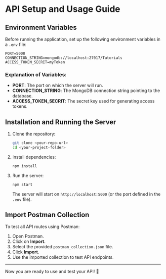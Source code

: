 # API Setup and Usage Guide

## Environment Variables
Before running the application, set up the following environment variables in a `.env` file:

```env
PORT=5000
CONNECTION_STRING=mongodb://localhost:27017/Tutorials
ACCESS_TOKEN_SECRIT=myToken
```

### Explanation of Variables:
- **PORT**: The port on which the server will run.
- **CONNECTION_STRING**: The MongoDB connection string pointing to the database.
- **ACCESS_TOKEN_SECRIT**: The secret key used for generating access tokens.

## Installation and Running the Server

1. Clone the repository:
   ```sh
   git clone <your-repo-url>
   cd <your-project-folder>
   ```

2. Install dependencies:
   ```sh
   npm install
   ```

3. Run the server:
   ```sh
   npm start
   ```

   The server will start on `http://localhost:5000` (or the port defined in the `.env` file).

## Import Postman Collection
To test all API routes using Postman:

1. Open Postman.
2. Click on **Import**.
3. Select the provided `postman_collection.json` file.
4. Click **Import**.
5. Use the imported collection to test API endpoints.

---

Now you are ready to use and test your API! 🚀

